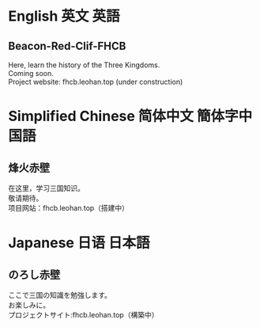 # English 英文 英語
## Beacon-Red-Clif-FHCB
Here, learn the history of the Three Kingdoms.  
Coming soon.  
Project website: fhcb.leohan.top (under construction)  

# Simplified Chinese 简体中文 簡体字中国語
## 烽火赤壁
在这里，学习三国知识。  
敬请期待。  
项目网站：fhcb.leohan.top（搭建中）  

# Japanese 日语 日本語
## のろし赤壁
ここで三国の知識を勉強します。  
お楽しみに。  
プロジェクトサイト:fhcb.leohan.top（構築中）  
